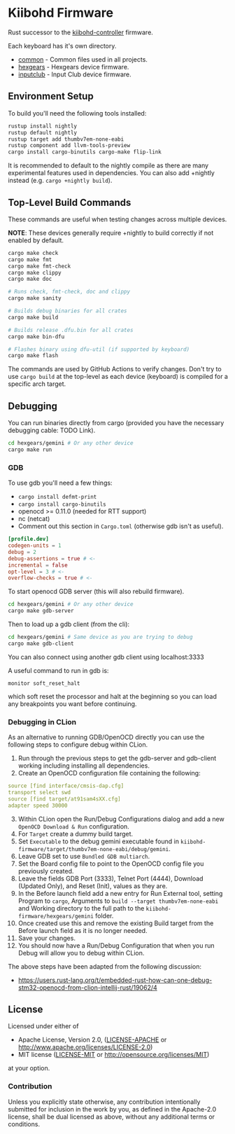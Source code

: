 # Kiibohd Firmware

Rust successor to the [kiibohd-controller](https://github.com/kiibohd/controller) firmware.

Each keyboard has it's own directory.

* [common](common) - Common files used in all projects.
* [hexgears](hexgears) - Hexgears device firmware.
* [inputclub](inputclub) - Input Club device firmware.


## Environment Setup

To build you'll need the following tools installed:
```bash
rustup install nightly
rustup default nightly
rustup target add thumbv7em-none-eabi
rustup component add llvm-tools-preview
cargo install cargo-binutils cargo-make flip-link
```

It is recommended to default to the nightly compile as there are many experimental features used in dependencies.
You can also add +nightly instead (e.g. `cargo +nightly build`).


## Top-Level Build Commands

These commands are useful when testing changes across multiple devices.

**NOTE**: These devices generally require +nightly to build correctly if not enabled by default.

```bash
cargo make check
cargo make fmt
cargo make fmt-check
cargo make clippy
cargo make doc

# Runs check, fmt-check, doc and clippy
cargo make sanity

# Builds debug binaries for all crates
cargo make build

# Builds release .dfu.bin for all crates
cargo make bin-dfu

# Flashes binary using dfu-util (if supported by keyboard)
cargo make flash
```

The commands are used by GitHub Actions to verify changes.
Don't try to use `cargo build` at the top-level as each device (keyboard) is compiled for a specific arch target.


## Debugging

You can run binaries directly from cargo (provided you have the necessary debugging cable: TODO Link).

```bash
cd hexgears/gemini # Or any other device
cargo make run
```

### GDB

To use gdb you'll need a few things:

- `cargo install defmt-print`
- `cargo install cargo-binutils`
- openocd >= 0.11.0 (needed for RTT support)
- nc (netcat)
- Comment out this section in `Cargo.toml` (otherwise gdb isn't as useful).
```toml
[profile.dev]
codegen-units = 1
debug = 2
debug-assertions = true # <-
incremental = false
opt-level = 3 # <-
overflow-checks = true # <-
```

To start openocd GDB server (this will also rebuild firmware).
```bash
cd hexgears/gemini # Or any other device
cargo make gdb-server
```

Then to load up a gdb client (from the cli):
```bash
cd hexgears/gemini # Same device as you are trying to debug
cargo make gdb-client
```
You can also connect using another gdb client using localhost:3333

A useful command to run in gdb is:
```
monitor soft_reset_halt
```
which soft reset the processor and halt at the beginning so you can load any breakpoints you want before continuing.

### Debugging in CLion
As an alternative to running GDB/OpenOCD directly you can use the following steps to configure debug within CLion.

1. Run through the previous steps to get the gdb-server and gdb-client working including installing all dependencies. 
2. Create an OpenOCD configuration file containing the following: 
```yaml
source [find interface/cmsis-dap.cfg]
transport select swd
source [find target/at91sam4sXX.cfg]
adapter speed 30000
```
3. Within CLion open the Run/Debug Configurations dialog and add a new ```OpenOCD Download & Run``` configuration.
4. For ```Target``` create a dummy build target. 
5. Set ```Executable``` to the debug gemini executable found in ```kiibohd-firmware/target/thumbv7em-none-eabi/debug/gemini```.
6. Leave GDB set to use ```Bundled GDB multiarch```.
7. Set the Board config file to point to the OpenOCD config file you previously created.
8. Leave the fields GDB Port (3333), Telnet Port (4444), Download (Updated Only), and Reset (Init), values as they are.
9. In the Before launch field add a new entry for Run External tool, setting Program to ```cargo```,  Arguments to ```build --target thumbv7em-none-eabi``` and Working directory to the full path to the ```kiibohd-firmware/hexgears/gemini``` folder.
10. Once created use this and remove the existing Build target from the Before launch field as it is no longer needed.
11. Save your changes.
12. You should now have a Run/Debug Configuration that when you run Debug will allow you to debug within CLion. 

The above steps have been adapted from the following discussion:
* https://users.rust-lang.org/t/embedded-rust-how-can-one-debug-stm32-openocd-from-clion-intellij-rust/19062/4
 

## License

Licensed under either of

 * Apache License, Version 2.0, ([LICENSE-APACHE](LICENSE-APACHE) or http://www.apache.org/licenses/LICENSE-2.0)
 * MIT license ([LICENSE-MIT](LICENSE-MIT) or http://opensource.org/licenses/MIT)

at your option.


### Contribution

Unless you explicitly state otherwise, any contribution intentionally submitted
for inclusion in the work by you, as defined in the Apache-2.0 license, shall be dual licensed as above, without any
additional terms or conditions.
